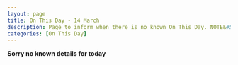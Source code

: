 ```yaml
---
layout: page
title: On This Day - 14 March
description: Page to inform when there is no known On This Day. NOTE&#58; There may still be comments.
categories: [On This Day]
---
```


**Sorry no known details for today**

